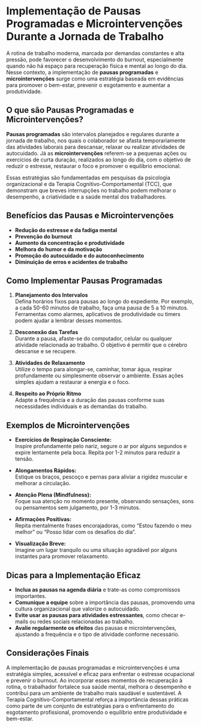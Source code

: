 # Implementação de Pausas Programadas e Microintervenções Durante a Jornada de Trabalho

A rotina de trabalho moderna, marcada por demandas constantes e alta pressão, pode favorecer o desenvolvimento do burnout, especialmente quando não há espaço para recuperação física e mental ao longo do dia. Nesse contexto, a implementação de **pausas programadas** e **microintervenções** surge como uma estratégia baseada em evidências para promover o bem-estar, prevenir o esgotamento e aumentar a produtividade.

## O que são Pausas Programadas e Microintervenções?

**Pausas programadas** são intervalos planejados e regulares durante a jornada de trabalho, nos quais o colaborador se afasta temporariamente das atividades laborais para descansar, relaxar ou realizar atividades de autocuidado. Já as **microintervenções** referem-se a pequenas ações ou exercícios de curta duração, realizados ao longo do dia, com o objetivo de reduzir o estresse, restaurar o foco e promover o equilíbrio emocional.

Essas estratégias são fundamentadas em pesquisas da psicologia organizacional e da Terapia Cognitivo-Comportamental (TCC), que demonstram que breves interrupções no trabalho podem melhorar o desempenho, a criatividade e a saúde mental dos trabalhadores.

## Benefícios das Pausas e Microintervenções

- **Redução do estresse e da fadiga mental**
- **Prevenção do burnout**
- **Aumento da concentração e produtividade**
- **Melhora do humor e da motivação**
- **Promoção do autocuidado e do autoconhecimento**
- **Diminuição de erros e acidentes de trabalho**

## Como Implementar Pausas Programadas

1. **Planejamento dos Intervalos**  
   Defina horários fixos para pausas ao longo do expediente. Por exemplo, a cada 50-60 minutos de trabalho, faça uma pausa de 5 a 10 minutos. Ferramentas como alarmes, aplicativos de produtividade ou timers podem ajudar a lembrar desses momentos.

2. **Desconexão das Tarefas**  
   Durante a pausa, afaste-se do computador, celular ou qualquer atividade relacionada ao trabalho. O objetivo é permitir que o cérebro descanse e se recupere.

3. **Atividades de Relaxamento**  
   Utilize o tempo para alongar-se, caminhar, tomar água, respirar profundamente ou simplesmente observar o ambiente. Essas ações simples ajudam a restaurar a energia e o foco.

4. **Respeito ao Próprio Ritmo**  
   Adapte a frequência e a duração das pausas conforme suas necessidades individuais e as demandas do trabalho.

## Exemplos de Microintervenções

- **Exercícios de Respiração Consciente:**  
  Inspire profundamente pelo nariz, segure o ar por alguns segundos e expire lentamente pela boca. Repita por 1-2 minutos para reduzir a tensão.

- **Alongamentos Rápidos:**  
  Estique os braços, pescoço e pernas para aliviar a rigidez muscular e melhorar a circulação.

- **Atenção Plena (Mindfulness):**  
  Foque sua atenção no momento presente, observando sensações, sons ou pensamentos sem julgamento, por 1-3 minutos.

- **Afirmações Positivas:**  
  Repita mentalmente frases encorajadoras, como “Estou fazendo o meu melhor” ou “Posso lidar com os desafios do dia”.

- **Visualização Breve:**  
  Imagine um lugar tranquilo ou uma situação agradável por alguns instantes para promover relaxamento.

## Dicas para a Implementação Eficaz

- **Inclua as pausas na agenda diária** e trate-as como compromissos importantes.
- **Comunique a equipe** sobre a importância das pausas, promovendo uma cultura organizacional que valorize o autocuidado.
- **Evite usar as pausas para atividades estressantes**, como checar e-mails ou redes sociais relacionadas ao trabalho.
- **Avalie regularmente os efeitos** das pausas e microintervenções, ajustando a frequência e o tipo de atividade conforme necessário.

## Considerações Finais

A implementação de pausas programadas e microintervenções é uma estratégia simples, acessível e eficaz para enfrentar o estresse ocupacional e prevenir o burnout. Ao incorporar esses momentos de recuperação à rotina, o trabalhador fortalece sua saúde mental, melhora o desempenho e contribui para um ambiente de trabalho mais saudável e sustentável. A Terapia Cognitivo-Comportamental reforça a importância dessas práticas como parte de um conjunto de estratégias para o enfrentamento do esgotamento profissional, promovendo o equilíbrio entre produtividade e bem-estar.